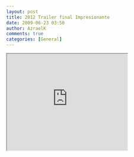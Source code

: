 ```yaml
---
layout: post
title: 2012 Trailer final Impresionante
date: 2009-06-23 03:50
author: AzraelK
comments: true
categories: [General]
---
```

<p><span><iframe src="http://reader.googleusercontent.com/reader/embediframe?src=http://www.youtube.com/v/HYcHIRkHAek%26rel%3D1%26color1%3Dd6d6d6%26color2%3Df0f0f0%26border%3D0%26fs%3D1%26hl%3Den%26autoplay%3D0%26showinfo%3D0%26iv_load_policy%3D3%26showsearch%3D0&amp;width=325&amp;height=260" width="325" height="260"></iframe></span></p>

